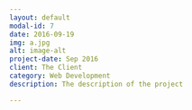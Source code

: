 ```yaml
---
layout: default
modal-id: 7
date: 2016-09-19
img: a.jpg
alt: image-alt
project-date: Sep 2016
client: The Client
category: Web Development
description: The description of the project

---
```

